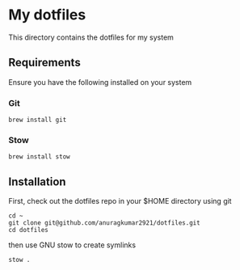 # My dotfiles

This directory contains the dotfiles for my system

## Requirements

Ensure you have the following installed on your system

### Git

```
brew install git
```

### Stow

```
brew install stow
```

## Installation

First, check out the dotfiles repo in your $HOME directory using git

```
cd ~
git clone git@github.com/anuragkumar2921/dotfiles.git
cd dotfiles
```

then use GNU stow to create symlinks

```
stow .
```
